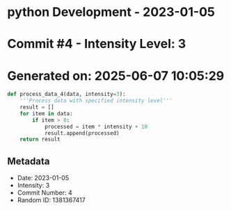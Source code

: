 ﻿# python Development - 2023-01-05
# Commit #4 - Intensity Level: 3
# Generated on: 2025-06-07 10:05:29
```python
def process_data_4(data, intensity=3):
    '''Process data with specified intensity level'''
    result = []
    for item in data:
        if item > 0:
            processed = item * intensity + 10
            result.append(processed)
    return result
```
## Metadata
- Date: 2023-01-05
- Intensity: 3
- Commit Number: 4
- Random ID: 1381367417
